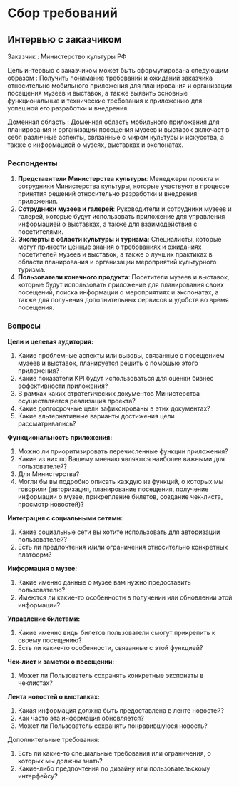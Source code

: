 # Сбор требований
<show-structure depth="2"/>

## Интервью с заказчиком

Заказчик
: Министерство культуры РФ

Цель интервью с заказчиком может быть сформулирована следующим образом
: Получить понимание требований и ожиданий заказчика относительно мобильного приложения для планирования и организации посещения музеев и выставок, а также выявить основные функциональные и технические требования к приложению для успешной его разработки и внедрения.

Доменная область
: Доменная область мобильного приложения для планирования и организации посещения музеев и выставок включает в себя различные аспекты, связанные с миром культуры и искусства, а также с информацией о музеях, выставках и экспонатах.

### Респонденты

1. **Представители Министерства культуры**: Менеджеры проекта и сотрудники Министерства культуры, которые участвуют в процессе принятия решений относительно разработки и внедрения приложения.
2. **Сотрудники музеев и галерей**: Руководители и сотрудники музеев и галерей, которые будут использовать приложение для управления информацией о выставках, а также для взаимодействия с посетителями.
3. **Эксперты в области культуры и туризма**: Специалисты, которые могут принести ценные знания о требованиях и ожиданиях посетителей музеев и выставок, а также о лучших практиках в области планирования и организации мероприятий культурного туризма.
4. **Пользователи конечного продукта**: Посетители музеев и выставок, которые будут использовать приложение для планирования своих посещений, поиска информации о мероприятиях и экспонатах, а также для получения дополнительных сервисов и удобств во время посещения.

### Вопросы

**Цели и целевая аудитория:**

1. Какие проблемные аспекты или вызовы, связанные с посещением музеев и выставок, планируется решить с помощью этого приложения?
2. Какие показатели KPI будут использоваться для оценки бизнес эффективности приложения?
3. В рамках каких стратегических документов Министерства осуществляется реализация проекта?
4. Какие долгосрочные цели зафиксированы в этих документах? 
5. Какие альтернативные варианты достижения цели рассматривались?

**Функциональность приложения:**

1. Можно ли приоритизировать перечисленные функции приложения?
2. Какие из них по Вашему мнению являются наиболее важными для пользователей?
3. Для Министерства?
4. Могли бы вы подробно описать каждую из функций, о которых мы говорили (авторизация, планирование посещения, получение информации о музее, прикрепление билетов, создание чек-листа, просмотр новостей)?

**Интеграция с социальными сетями:**

1. Какие социальные сети вы хотите использовать для авторизации пользователей?
2. Есть ли предпочтения и/или ограничения относительно конкретных платформ?

**Информация о музее:**

1. Какие именно данные о музее вам нужно предоставить пользователю?
2. Имеются ли какие-то особенности в получении или обновлении этой информации?

**Управление билетами:**

1. Какие именно виды билетов пользователи смогут прикрепить к своему посещению?
2. Есть ли какие-то особенности, связанные с этой функцией?

**Чек-лист и заметки о посещении:**

1. Может ли Пользователь сохранять конкретные экспонаты в чеклистах?

**Лента новостей о выставках:**

1. Какая информация должна быть предоставлена в ленте новостей?
2. Как часто эта информация обновляется?
3. Может ли Пользователь сохранять понравившуюся новость?

Дополнительные требования:

1. Есть ли какие-то специальные требования или ограничения, о которых мы должны знать?
2. Какие-либо предпочтения по дизайну или пользовательскому интерфейсу?
